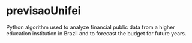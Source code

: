 # previsaoUnifei
Python algorithm used to analyze financial public data from a higher education institution in Brazil and to forecast the budget for future years.
